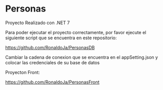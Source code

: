 # Personas

Proyecto Realizado con .NET 7

Para poder ejecutar el proyecto correctamente, por favor ejecute el siguiente script que se encuentra en este repositorio: 

https://github.com/RonaldoJa/PersonasDB

Cambiar la cadena de conexion que se encuentra en el appSetting.json y colocar las credenciales de su base de datos

Proyecton Front: 

https://github.com/RonaldoJa/PersonasFront
